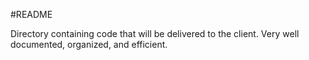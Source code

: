 #README

Directory containing code that will be delivered to the client. Very well documented, organized, and efficient. 
